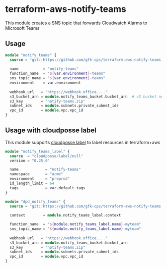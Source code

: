 # terraform-aws-notify-teams

This module creates a SNS topic that forwards Cloudwatch Alarms to Microsoft
Teams

## Usage

``` terraform
module "notify_teams" {
  source = "git::https://github.com/gfk-cps/terraform-aws-notify-teams.git?ref=0.0.4"
 
  name           = "notify-teams"
  function_name  = "${var.environment}-teams"
  sns_topic_name = "${var.environment}-teams"
  environment    = var.environment
 
  webhook_url   = "https://webhook.office...."
  s3_bucket_arn = module.notify_teams_bucket.bucket_arn  # s3 bucket needs to be created externally!
  s3_key        = "notify-teams.zip"
  subnet_ids    = module.subnets.private_subnet_ids
  vpc_id        = module.vpc.vpc_id
}
```

## Usage with cloudposse label

This module supports [cloudposse label](https://github.com/cloudposse/null)
to label resources in terraform+aws


``` terraform
module "notify_teams_label" {
  source  = "cloudposse/label/null"
  version = "0.25.0"

  name            = "notify-teams"
  namespace       = "acme"
  environment     = "preprod"
  id_length_limit = 64
  tags            = var.default_tags
}

module "dpd_notify_teams" {
  source = "git::https://github.com/gfk-cps/terraform-aws-notify-teams.git?ref=0.0.4"
 
  context        = module.notify_teams_label.context

  function_name  = "${module.notify_teams_label.name}-myteam"
  sns_topic_name = "${module.notify_teams_label.name}-myteam"
 
  webhook_url   = "https://webhook.office...."
  s3_bucket_arn = module.notify_teams_bucket.bucket_arn
  s3_key        = "notify-teams.zip"
  subnet_ids    = module.subnets.private_subnet_ids
  vpc_id        = module.vpc.vpc_id
}
```

